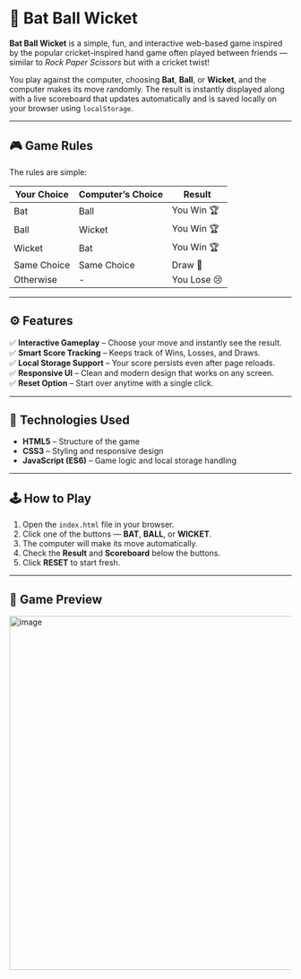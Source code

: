 # 🏏 Bat Ball Wicket

**Bat Ball Wicket** is a simple, fun, and interactive web-based game inspired by the popular cricket-inspired hand game often played between friends — similar to *Rock Paper Scissors* but with a cricket twist!  

You play against the computer, choosing **Bat**, **Ball**, or **Wicket**, and the computer makes its move randomly. The result is instantly displayed along with a live scoreboard that updates automatically and is saved locally on your browser using `localStorage`.

---

## 🎮 Game Rules

The rules are simple:

| Your Choice | Computer’s Choice | Result        |
|--------------|-------------------|---------------|
| Bat          | Ball              | You Win 🏆    |
| Ball         | Wicket            | You Win 🏆    |
| Wicket       | Bat               | You Win 🏆    |
| Same Choice  | Same Choice       | Draw 🤝       |
| Otherwise    | -                 | You Lose 😢   |

---

## ⚙️ Features

✅ **Interactive Gameplay** – Choose your move and instantly see the result.  
✅ **Smart Score Tracking** – Keeps track of Wins, Losses, and Draws.  
✅ **Local Storage Support** – Your score persists even after page reloads.  
✅ **Responsive UI** – Clean and modern design that works on any screen.  
✅ **Reset Option** – Start over anytime with a single click.

---

## 🧩 Technologies Used

- **HTML5** – Structure of the game  
- **CSS3** – Styling and responsive design  
- **JavaScript (ES6)** – Game logic and local storage handling  

---

## 🕹️ How to Play

1. Open the `index.html` file in your browser.  
2. Click one of the buttons — **BAT**, **BALL**, or **WICKET**.  
3. The computer will make its move automatically.  
4. Check the **Result** and **Scoreboard** below the buttons.  
5. Click **RESET** to start fresh.

---

## 📸 Game Preview
<img width="596" height="631" alt="image" src="https://github.com/user-attachments/assets/2ca557d6-adaf-452a-b88d-fe33279790b2" />


